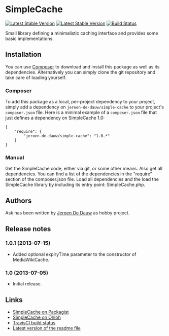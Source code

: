# SimpleCache

[![Latest Stable Version](https://poser.pugx.org/jeroen-de-dauw/simple-cache/version.png)](https://packagist.org/packages/jeroen-de-dauw/simple-cache)
[![Latest Stable Version](https://poser.pugx.org/jeroen-de-dauw/simple-cache/d/total.png)](https://packagist.org/packages/jeroen-de-dauw/simple-cache)
[![Build Status](https://secure.travis-ci.org/JeroenDeDauw/SimpleCache.png?branch=master)](http://travis-ci.org/JeroenDeDauw/SimpleCache)

Small library defining a minimalistic caching interface and provides some basic implementations.

## Installation

You can use [Composer](http://getcomposer.org/) to download and install
this package as well as its dependencies. Alternatively you can simply clone
the git repository and take care of loading yourself.

### Composer

To add this package as a local, per-project dependency to your project, simply add a
dependency on `jeroen-de-dauw/simple-cache` to your project's `composer.json` file.
Here is a minimal example of a `composer.json` file that just defines a dependency on
SimpleCache 1.0:

    {
        "require": {
            "jeroen-de-dauw/simple-cache": "1.0.*"
        }
    }

### Manual

Get the SimpleCache code, either via git, or some other means. Also get all dependencies.
You can find a list of the dependencies in the "require" section of the composer.json file.
Load all dependencies and the load the SimpleCache library by including its entry point:
SimpleCache.php.

## Authors

Ask has been written by [Jeroen De Dauw](https://www.mediawiki.org/wiki/User:Jeroen_De_Dauw)
as hobby project.

## Release notes

### 1.0.1 (2013-07-15)

* Added optional expiryTime parameter to the constructor of MediaWikiCache.

### 1.0 (2013-07-05)

* Initial release.

## Links

* [SimpleCache on Packagist](https://packagist.org/packages/jeroen-de-dauw/simple-cache)
* [SimpleCache on Ohloh](https://www.ohloh.net/p/simplecache)
* [TravisCI build status](http://travis-ci.org/JeroenDeDauw/SimpleCache)
* [Latest version of the readme file](https://github.com/JeroenDeDauw/SimpleCache/blob/master/README.md)
